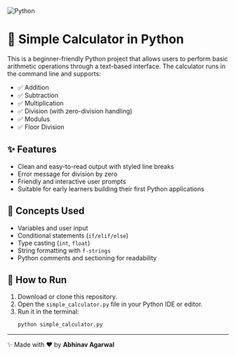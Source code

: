 ![Python](https://img.shields.io/badge/Python-v3.10-blue)
# 🧮 Simple Calculator in Python

This is a beginner-friendly Python project that allows users to perform basic arithmetic operations through a text-based interface. The calculator runs in the command line and supports:

- ✅ Addition  
- ✅ Subtraction  
- ✅ Multiplication  
- ✅ Division (with zero-division handling)  
- ✅ Modulus  
- ✅ Floor Division

## ✨ Features

- Clean and easy-to-read output with styled line breaks  
- Error message for division by zero  
- Friendly and interactive user prompts  
- Suitable for early learners building their first Python applications

## 🧠 Concepts Used

- Variables and user input  
- Conditional statements (`if/elif/else`)  
- Type casting (`int`, `float`)  
- String formatting with `f-strings`  
- Python comments and sectioning for readability

## 🚀 How to Run

1. Download or clone this repository.
2. Open the `simple_calculator.py` file in your Python IDE or editor.
3. Run it in the terminal:
   ```bash
   python simple_calculator.py
---

✨ Made with ❤️ by **Abhinav Agarwal**
